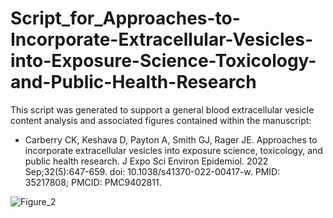 
# Script_for_Approaches-to-Incorporate-Extracellular-Vesicles-into-Exposure-Science-Toxicology-and-Public-Health-Research

This script was generated to support a general blood extracellular vesicle content analysis and associated figures contained within the manuscript:

+ Carberry CK, Keshava D, Payton A, Smith GJ, Rager JE. Approaches to incorporate extracellular vesicles into exposure science, toxicology, and public health research. J Expo Sci Environ Epidemiol. 2022 Sep;32(5):647-659. doi: 10.1038/s41370-022-00417-w. PMID: 35217808; PMCID: PMC9402811.

![Figure_2](https://user-images.githubusercontent.com/72747901/146387174-ef98f841-d806-4df9-91c2-e197bdccfba9.png)
